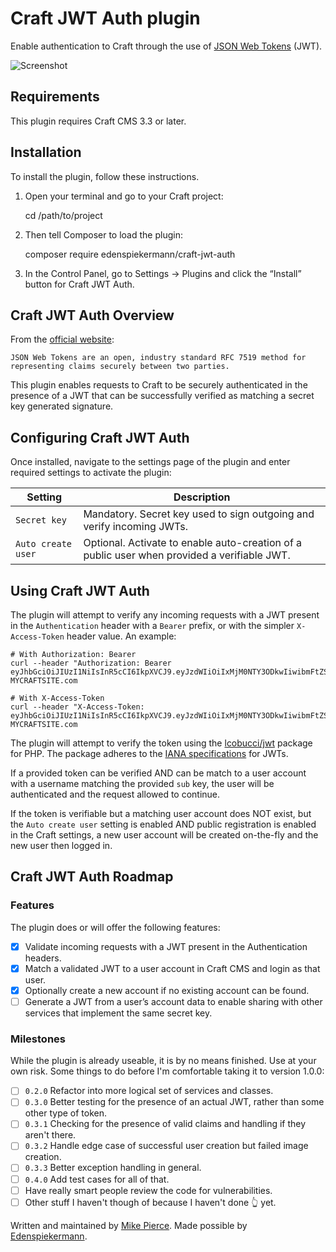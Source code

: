 # Craft JWT Auth plugin

Enable authentication to Craft through the use of [JSON Web Tokens](https://jwt.io/) (JWT).

![Screenshot](resources/img/plugin-logo.png)

## Requirements

This plugin requires Craft CMS 3.3 or later.

## Installation

To install the plugin, follow these instructions.

1.  Open your terminal and go to your Craft project:

    cd /path/to/project

2.  Then tell Composer to load the plugin:

    composer require edenspiekermann/craft-jwt-auth

3.  In the Control Panel, go to Settings → Plugins and click the “Install” button for Craft JWT Auth.

## Craft JWT Auth Overview

From the [official website](https://jwt.io/):

    JSON Web Tokens are an open, industry standard RFC 7519 method for representing claims securely between two parties.

This plugin enables requests to Craft to be securely authenticated in the presence of a JWT that can be successfully verified as matching a secret key generated signature.

## Configuring Craft JWT Auth

Once installed, navigate to the settings page of the plugin and enter required settings to activate the plugin:

| Setting            | Description                                                                                 |
| ------------------ | ------------------------------------------------------------------------------------------- |
| `Secret key`       | Mandatory. Secret key used to sign outgoing and verify incoming JWTs.                       |
| `Auto create user` | Optional. Activate to enable auto-creation of a public user when provided a verifiable JWT. |

## Using Craft JWT Auth

The plugin will attempt to verify any incoming requests with a JWT present in the `Authentication` header with a `Bearer` prefix, or with the simpler `X-Access-Token` header value. An example:

```shell
# With Authorization: Bearer
curl --header "Authorization: Bearer eyJhbGciOiJIUzI1NiIsInR5cCI6IkpXVCJ9.eyJzdWIiOiIxMjM0NTY3ODkwIiwibmFtZSI6IkpvaG4gRG9lIiwiaWF0IjoxNTE2MjM5MDIyfQ.XbPfbIHMI6arZ3Y922BhjWgQzWXcXNrz0ogtVhfEd2o" MYCRAFTSITE.com

# With X-Access-Token
curl --header "X-Access-Token: eyJhbGciOiJIUzI1NiIsInR5cCI6IkpXVCJ9.eyJzdWIiOiIxMjM0NTY3ODkwIiwibmFtZSI6IkpvaG4gRG9lIiwiaWF0IjoxNTE2MjM5MDIyfQ.XbPfbIHMI6arZ3Y922BhjWgQzWXcXNrz0ogtVhfEd2o" MYCRAFTSITE.com
```

The plugin will attempt to verify the token using the [lcobucci/jwt](https://github.com/lcobucci/jwt) package for PHP. The package adheres to the [IANA specifications](https://www.iana.org/assignments/jwt/jwt.xhtml) for JWTs.

If a provided token can be verified AND can be match to a user account with a username matching the provided `sub` key, the user will be authenticated and the request allowed to continue.

If the token is verifiable but a matching user account does NOT exist, but the `Auto create user` setting is enabled AND public registration is enabled in the Craft settings, a new user account will be created on-the-fly and the new user then logged in.

## Craft JWT Auth Roadmap

### Features

The plugin does or will offer the following features:

- [x] Validate incoming requests with a JWT present in the Authentication headers.
- [x] Match a validated JWT to a user account in Craft CMS and login as that user.
- [x] Optionally create a new account if no existing account can be found.
- [ ] Generate a JWT from a user’s account data to enable sharing with other services that implement the same secret key.

### Milestones

While the plugin is already useable, it is by no means finished. Use at your own risk. Some things to do before I'm comfortable taking it to version 1.0.0:

- [ ] `0.2.0` Refactor into more logical set of services and classes.
- [ ] `0.3.0` Better testing for the presence of an actual JWT, rather than some other type of token.
- [ ] `0.3.1` Checking for the presence of valid claims and handling if they aren't there.
- [ ] `0.3.2` Handle edge case of successful user creation but failed image creation.
- [ ] `0.3.3` Better exception handling in general.
- [ ] `0.4.0` Add test cases for all of that.
- [ ] Have really smart people review the code for vulnerabilities.
- [ ] Other stuff I haven't though of because I haven't done 👆 yet.

Written and maintained by [Mike Pierce](https://michaelpierce.trade). Made possible by [Edenspiekermann](https://edenspiekermann.com).
